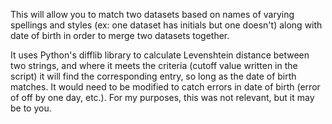 This will allow you to match two datasets based on names of varying spellings and styles (ex: one dataset has initials but one doesn't) along with date of birth in order to merge two datasets together. 

It uses Python's difflib library to calculate Levenshtein distance between two strings, and where it meets the criteria (cutoff value written in the script) it will find the corresponding entry, 
so long as the date of birth matches. It would need to be modified to catch errors in date of birth (error of off by one day, etc.). For my purposes, this was not relevant, but it may be to you.
